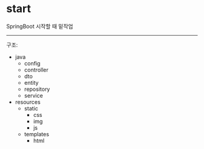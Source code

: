 # start
SpringBoot 시작할 때 밑작업
<hr>
구조:<br/>
<ul>
  <li>java
    <ul>
      <li>config</li>
      <li>controller</li>
      <li>dto</li>
      <li>entity</li>
      <li>repository</li>
      <li>service</li>
    </ul>
  </li>
  <li>resources
    <ul>
      <li>static
        <ul>
          <li>css</li>
          <li>img</li>
          <li>js</li>
        </ul>
      </li>
    </ul>
    <ul>
      <li>templates
        <ul>
          <li>html</li>
        </ul>
      </li>
    </ul>
  </li>
</ul>
